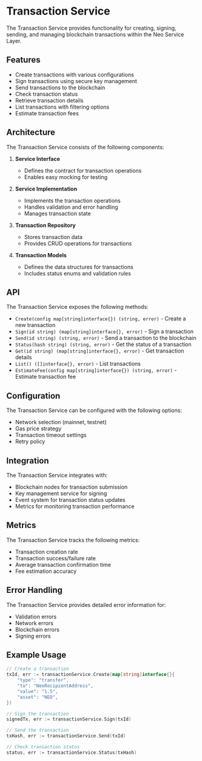 # Transaction Service

The Transaction Service provides functionality for creating, signing, sending, and managing blockchain transactions within the Neo Service Layer.

## Features

- Create transactions with various configurations
- Sign transactions using secure key management
- Send transactions to the blockchain
- Check transaction status
- Retrieve transaction details
- List transactions with filtering options
- Estimate transaction fees

## Architecture

The Transaction Service consists of the following components:

1. **Service Interface**
   - Defines the contract for transaction operations
   - Enables easy mocking for testing

2. **Service Implementation**
   - Implements the transaction operations
   - Handles validation and error handling
   - Manages transaction state

3. **Transaction Repository**
   - Stores transaction data
   - Provides CRUD operations for transactions

4. **Transaction Models**
   - Defines the data structures for transactions
   - Includes status enums and validation rules

## API

The Transaction Service exposes the following methods:

- `Create(config map[string]interface{}) (string, error)` - Create a new transaction
- `Sign(id string) (map[string]interface{}, error)` - Sign a transaction
- `Send(id string) (string, error)` - Send a transaction to the blockchain
- `Status(hash string) (string, error)` - Get the status of a transaction
- `Get(id string) (map[string]interface{}, error)` - Get transaction details
- `List() ([]interface{}, error)` - List transactions
- `EstimateFee(config map[string]interface{}) (string, error)` - Estimate transaction fee

## Configuration

The Transaction Service can be configured with the following options:

- Network selection (mainnet, testnet)
- Gas price strategy
- Transaction timeout settings
- Retry policy

## Integration

The Transaction Service integrates with:

- Blockchain nodes for transaction submission
- Key management service for signing
- Event system for transaction status updates
- Metrics for monitoring transaction performance

## Metrics

The Transaction Service tracks the following metrics:

- Transaction creation rate
- Transaction success/failure rate
- Average transaction confirmation time
- Fee estimation accuracy

## Error Handling

The Transaction Service provides detailed error information for:

- Validation errors
- Network errors
- Blockchain errors
- Signing errors

## Example Usage

```go
// Create a transaction
txId, err := transactionService.Create(map[string]interface{}{
    "type": "transfer",
    "to": "NeoRecipientAddress",
    "value": "1.5",
    "asset": "NEO",
})

// Sign the transaction
signedTx, err := transactionService.Sign(txId)

// Send the transaction
txHash, err := transactionService.Send(txId)

// Check transaction status
status, err := transactionService.Status(txHash)
```